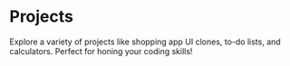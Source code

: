 # Projects
 Explore a variety of projects like shopping app UI clones, to-do lists, and calculators. Perfect for honing your coding skills!
